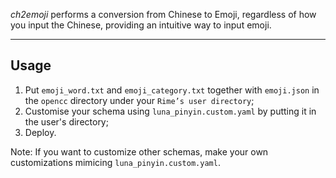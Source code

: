 *ch2emoji* performs a conversion from Chinese to Emoji, regardless of how you input the Chinese, providing an intuitive way to input emoji.

---
## Usage
1. Put `emoji_word.txt` and `emoji_category.txt` together with `emoji.json` in the `opencc` directory under your `Rime’s user directory`;
2. Customise your schema using `luna_pinyin.custom.yaml` by putting it in the user's directory;
3. Deploy.

Note: If you want to customize other schemas, make your own customizations mimicing `luna_pinyin.custom.yaml`.
